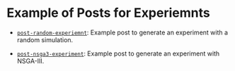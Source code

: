 # Example of Posts for Experiemnts

- [`post-random-experiemnt`](./post-random-experiment.json): Example post to generate an experiment with a random simulation.

- [`post-nsga3-experiment`](./post-nsga3-experiment.json): Example post to generate an experiment with NSGA-III.